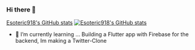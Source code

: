 ### Hi there 👋
[Esoteric918's GitHub stats](https://github-readme-stats.vercel.app/api?username=Esoteric918)
[![Esoteric918's GitHub stats](https://github-readme-stats.vercel.app/api?username=esoteric918)](https://github.com/anuraghazra/github-readme-stats)

- 🌱 I’m currently learning ...
  Building a Flutter app with Firebase for the backend, Im making a Twitter-Clone
<!--
**Esoteric918/Esoteric918** is a ✨ _special_ ✨ repository because its `README.md` (this file) appears on your GitHub profile.

Here are some ideas to get you started:

- 🔭 I’m currently working on ...
- 🌱 I’m currently learning ...
- 👯 I’m looking to collaborate on ...
- 🤔 I’m looking for help with ...
- 💬 Ask me about ...
- 📫 How to reach me: ...
- 😄 Pronouns: ...
- ⚡ Fun fact: ...
-->
